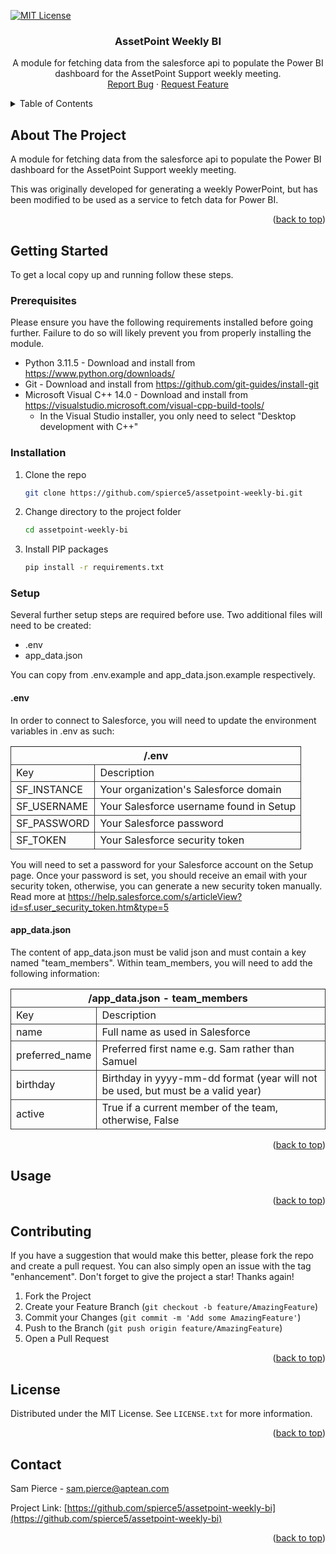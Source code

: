 <!-- Improved compatibility of back to top link: See: https://github.com/othneildrew/Best-README-Template/pull/73 -->

<a name="readme-top"></a>

<!--
*** Thanks for checking out the Best-README-Template. If you have a suggestion
*** that would make this better, please fork the repo and create a pull request
*** or simply open an issue with the tag "enhancement".
*** Don't forget to give the project a star!
*** Thanks again! Now go create something AMAZING! :D
-->

<!-- PROJECT SHIELDS -->
<!--
*** I'm using markdown "reference style" links for readability.
*** Reference links are enclosed in brackets [ ] instead of parentheses ( ).
*** See the bottom of this document for the declaration of the reference variables
*** for contributors-url, forks-url, etc. This is an optional, concise syntax you may use.
*** https://www.markdownguide.org/basic-syntax/#reference-style-links
-->

[![MIT License][license-shield]][license-url]

<h3 align="center">AssetPoint Weekly BI</h3>

  <p align="center">
    A module for fetching data from the salesforce api to populate the Power BI dashboard for the AssetPoint Support weekly meeting.
    <br />
    <a href="https://github.com/spierce5/assetpoint-weekly-bi/issues">Report Bug</a>
    ·
    <a href="https://github.com/spierce5/assetpoint-weekly-bi/issues">Request Feature</a>
  </p>
</div>

<!-- TABLE OF CONTENTS -->
<details>
  <summary>Table of Contents</summary>
  <ol>
    <li>
      <a href="#about-the-project">About The Project</a>
    </li>
    <li>
      <a href="#getting-started">Getting Started</a>
      <ul>
        <li><a href="#prerequisites">Prerequisites</a></li>
        <li><a href="#installation">Installation</a></li>
        <li><a href="#setup">Setup</a></li>
      </ul>
    </li>
    <li><a href="#usage">Usage</a></li>
    <li><a href="#license">License</a></li>
    <li><a href="#contact">Contact</a></li>
  </ol>
</details>

<!-- ABOUT THE PROJECT -->

## About The Project

A module for fetching data from the salesforce api to populate the Power BI dashboard for the AssetPoint Support weekly meeting.

This was originally developed for generating a weekly PowerPoint, but has been modified to be used as a service to fetch data for Power BI.

<p align="right">(<a href="#readme-top">back to top</a>)</p>

<!-- GETTING STARTED -->

## Getting Started

To get a local copy up and running follow these steps.

### Prerequisites

Please ensure you have the following requirements installed before going further. Failure to do so will likely prevent you from properly installing the module.

- Python 3.11.5 - Download and install from <a href="https://www.python.org/downloads/">https://www.python.org/downloads/</a>
- Git - Download and install from <a href="https://github.com/git-guides/install-git">https://github.com/git-guides/install-git</a>
- Microsoft Visual C++ 14.0 - Download and install from <a href="https://visualstudio.microsoft.com/visual-cpp-build-tools/">https://visualstudio.microsoft.com/visual-cpp-build-tools/</a>
  - In the Visual Studio installer, you only need to select "Desktop development with C++"

### Installation

1. Clone the repo
   ```sh
   git clone https://github.com/spierce5/assetpoint-weekly-bi.git
   ```
2. Change directory to the project folder
   ```sh
   cd assetpoint-weekly-bi
   ```
3. Install PIP packages
   ```sh
   pip install -r requirements.txt
   ```

### Setup

Several further setup steps are required before use. Two additional files will need to be created:

- .env
- app_data.json

You can copy from .env.example and app_data.json.example respectively.

#### .env

In order to connect to Salesforce, you will need to update the environment variables in .env as such:

<table>
  <thead style="border: 1px solid #333;">
    <tr>
      <th colspan="2">/.env</th>
    </tr>
  </thead>
  <tbody>
    <tr>
      <td style="border: 1px solid #333;">Key</td>
      <td style="border: 1px solid #333;">Description</td>
    </tr>
    <tr>
      <td style="border: 1px solid #333;">SF_INSTANCE</td>
      <td style="border: 1px solid #333;">Your organization's Salesforce domain</td>
    </tr>
    <tr>
      <td style="border: 1px solid #333;">SF_USERNAME</td>
      <td style="border: 1px solid #333;">Your Salesforce username found in Setup</td>
    </tr>
    <tr>
      <td style="border: 1px solid #333;">SF_PASSWORD</td>
      <td style="border: 1px solid #333;">Your Salesforce password</td>
    </tr>
    <tr>
      <td style="border: 1px solid #333;">SF_TOKEN</td>
      <td style="border: 1px solid #333;">Your Salesforce security token</td>
    </tr>
  </tbody>
</table>

You will need to set a password for your Salesforce account on the Setup page. Once your password is set, you should receive an email with your security token, otherwise, you can generate a new security token manually. Read more at <a href="https://help.salesforce.com/s/articleView?id=sf.user_security_token.htm&type=5">https://help.salesforce.com/s/articleView?id=sf.user_security_token.htm&type=5</a>

#### app_data.json

The content of app_data.json must be valid json and must contain a key named "team_members". Within team_members, you will need to add the following information:

<table>
  <thead style="border: 1px solid #333;">
    <tr>
      <th colspan="2">/app_data.json - team_members</th>
    </tr>
  </thead>
  <tbody>
    <tr>
      <td style="border: 1px solid #333;">Key</td>
      <td style="border: 1px solid #333;">Description</td>
    </tr>
    <tr>
      <td style="border: 1px solid #333;">name</td>
      <td style="border: 1px solid #333;">Full name as used in Salesforce</td>
    </tr>
    <tr>
      <td style="border: 1px solid #333;">preferred_name</td>
      <td style="border: 1px solid #333;">Preferred first name e.g. Sam rather than Samuel</td>
    </tr>
    <tr>
      <td style="border: 1px solid #333;">birthday</td>
      <td style="border: 1px solid #333;">Birthday in yyyy-mm-dd format (year will not be used, but must be a valid year)</td>
    </tr>
    <tr>
      <td style="border: 1px solid #333;">active</td>
      <td style="border: 1px solid #333;">True if a current member of the team, otherwise, False</td>
    </tr>
  </tbody>
</table>

<p align="right">(<a href="#readme-top">back to top</a>)</p>

<!-- USAGE EXAMPLES -->

## Usage

<p align="right">(<a href="#readme-top">back to top</a>)</p>

<!-- CONTRIBUTING -->

## Contributing

If you have a suggestion that would make this better, please fork the repo and create a pull request. You can also simply open an issue with the tag "enhancement".
Don't forget to give the project a star! Thanks again!

1. Fork the Project
2. Create your Feature Branch (`git checkout -b feature/AmazingFeature`)
3. Commit your Changes (`git commit -m 'Add some AmazingFeature'`)
4. Push to the Branch (`git push origin feature/AmazingFeature`)
5. Open a Pull Request

<p align="right">(<a href="#readme-top">back to top</a>)</p>

<!-- LICENSE -->

## License

Distributed under the MIT License. See `LICENSE.txt` for more information.

<p align="right">(<a href="#readme-top">back to top</a>)</p>

<!-- CONTACT -->

## Contact

Sam Pierce - sam.pierce@aptean.com

Project Link: [https://github.com/spierce5/assetpoint-weekly-bi](https://github.com/spierce5/assetpoint-weekly-bi)

<p align="right">(<a href="#readme-top">back to top</a>)</p>

<!-- MARKDOWN LINKS & IMAGES -->
<!-- https://www.markdownguide.org/basic-syntax/#reference-style-links -->

[license-shield]: https://img.shields.io/github/license/spierce5/assetpoint-weekly-bi.svg?style=for-the-badge
[license-url]: https://github.com/spierce5/assetpoint-weekly-bi/blob/main/LICENSE
